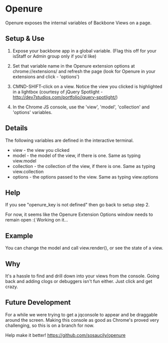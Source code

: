 Openure
================================
Openure exposes the internal variables of Backbone Views on a page.


Setup & Use
-------------------------

1. Expose your backbone app in a global variable. (Flag this off for your isStaff or Admin group only if you'd like)

2. Set that variable name in the Openure extension options at chrome://extensions/ and refresh the page (look for Openure in your extensions and click - 'options')

3. CMND-SHIFT-click on a view.  Notice the view you clicked is highlighted in a lightbox (courtesy of jQuery Spotlight - http://dev7studios.com/portfolio/jquery-spotlight/)

4. In the Chrome JS console, use the 'view', 'model', 'collection' and 'options' variables.


Details
-------------------------
The following variables are defined in the interactive terminal.

* view - the view you clicked
* model - the model of the view, if there is one. Same as typing view.model
* collection - the collection of the view, if there is one.  Same as typing view.collection
* options - the options passed to the view.  Same as typing view.options

Help
-------------------------
If you see "openure_key is not defined" then go back to setup step 2.

For now, it seems like the Openure Extension Options window needs to remain open :(  Working on it...

Example
-------------------------
You can change the model and call view.render(), or see the state of a view.


Why
-------------------------
It's a hassle to find and drill down into your views from the console.  Going back and adding clogs or debuggers isn't fun either.  Just click and get crazy.


Future Development
-------------------------
For a while we were trying to get a jqconsole to appear and be draggable around the screen.  Making this console as good as Chrome's proved very challenging, so this is on a branch for now.

Help make it better!  https://github.com/sosaucily/openure

